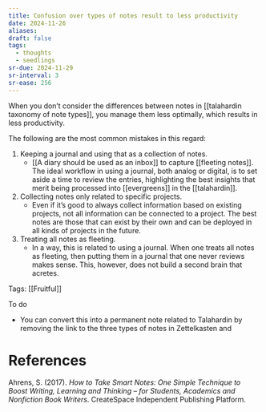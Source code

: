```yaml
---
title: Confusion over types of notes result to less productivity
date: 2024-11-26
aliases: 
draft: false
tags:
  - thoughts
  - seedlings
sr-due: 2024-11-29
sr-interval: 3
sr-ease: 256
---
```

When you don’t consider the differences between notes in [[talahardin taxonomy of note types]], you manage them less optimally, which results in less productivity.

The following are the most common mistakes in this regard:

1. Keeping a journal and using that as a collection of notes.
   - [[A diary should be used as an inbox]] to capture [[fleeting notes]]. The ideal workflow in using a journal, both analog or digital, is to set aside a time to review the entries, highlighting the best insights that merit being processed into [[evergreens]] in the [[talahardin]].
1. Collecting notes only related to specific projects.
   - Even if it’s good to always collect information based on existing projects, not all information can be connected to a project. The best notes are those that can exist by their own and can be deployed in all kinds of projects in the future.
1. Treating all notes as fleeting.
   - In a way, this is related to using a journal. When one treats all notes as fleeting, then putting them in a journal that one never reviews makes sense. This, however, does not build a second brain that acretes.

Tags: [[Fruitful]]

To do

- You can convert this into a permanent note related to Talahardin by removing the link to the three types of notes in Zettelkasten and

# References

Ahrens, S. (2017). *How to Take Smart Notes: One Simple Technique to Boost Writing, Learning and Thinking – for Students, Academics and Nonfiction Book Writers*. CreateSpace Independent Publishing Platform.

